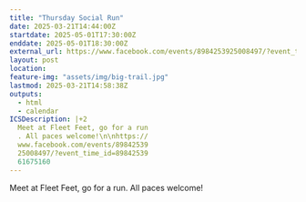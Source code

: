```yaml
---
title: "Thursday Social Run"
date: 2025-03-21T14:44:00Z
startdate: 2025-05-01T17:30:00Z
enddate: 2025-05-01T18:30:00Z
external_url: https://www.facebook.com/events/8984253925008497/?event_time_id=8984253961675160
layout: post
location: 
feature-img: "assets/img/big-trail.jpg"
lastmod: 2025-03-21T14:58:38Z
outputs:
  - html
  - calendar
ICSDescription: |+2
  Meet at Fleet Feet, go for a run  . All paces welcome!\n\nhttps://  www.facebook.com/events/89842539  25008497/?event_time_id=89842539  61675160
---
```


Meet at Fleet Feet, go for a run. All paces welcome!<br>
  <br>
  
